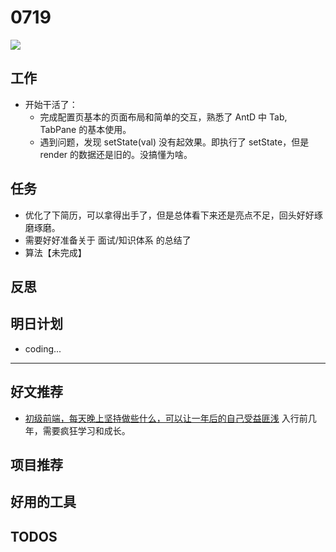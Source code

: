 
# 0719

![](http://h2.ioliu.cn/bing/PFNPAZ_ZH-CN7929165864_1920x1080.jpg)

## 工作

- 开始干活了：
  - 完成配置页基本的页面布局和简单的交互，熟悉了 AntD 中 Tab, TabPane 的基本使用。
  - 遇到问题，发现 setState(val) 没有起效果。即执行了 setState，但是 render 的数据还是旧的。没搞懂为啥。

## 任务

- 优化了下简历，可以拿得出手了，但是总体看下来还是亮点不足，回头好好琢磨琢磨。
- 需要好好准备关于 面试/知识体系 的总结了
- 算法【未完成】

## 反思

## 明日计划

- coding...

---

## 好文推荐

- [初级前端，每天晚上坚持做些什么，可以让一年后的自己受益匪浅](https://www.zhihu.com/question/350245661/answer/1793888760) 入行前几年，需要疯狂学习和成长。

## 项目推荐

## 好用的工具

## TODOS